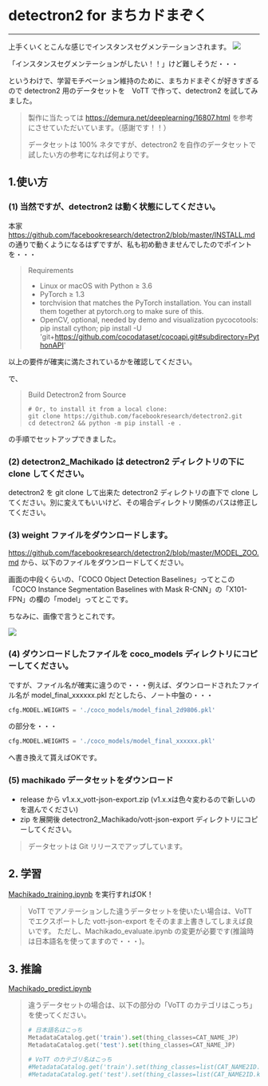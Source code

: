 # detectron2 for まちカドまぞく
---

上手くいくとこんな感じでインスタンスセグメンテーションされます。
<img src=https://user-images.githubusercontent.com/33882378/79189949-02f72b80-7e5e-11ea-81e4-cdc58a3d33c9.jpg>

「インスタンスセグメンテーションがしたい！！」けど難しそうだ・・・

というわけで、学習モチベーション維持のために、まちカドまぞくが好きすぎるので detectron2 用のデータセットを　VoTT で作って、detectron2 を試してみました。

> 製作に当たっては https://demura.net/deeplearning/16807.html を参考にさせていただいています。（感謝です！！）
>
> データセットは 100% ネタですが、detectron2 を自作のデータセットで試したい方の参考になれば何よりです。

## 1.使い方

### (1) 当然ですが、detectron2 は動く状態にしてください。
本家 https://github.com/facebookresearch/detectron2/blob/master/INSTALL.md の通りで動くようになるはずですが、私も初め動きませんでしたのでポイントを・・・

> Requirements
>
>    * Linux or macOS with Python ≥ 3.6
>    * PyTorch ≥ 1.3
>    * torchvision that matches the PyTorch installation. You can install them together at pytorch.org to make sure of this.
>    * OpenCV, optional, needed by demo and visualization pycocotools: pip install cython; pip install -U 'git+https://github.com/cocodataset/cocoapi.git#subdirectory=PythonAPI'

以上の要件が確実に満たされているかを確認してください。

で、

> Build Detectron2 from Source
> 
> ```
> # Or, to install it from a local clone:
> git clone https://github.com/facebookresearch/detectron2.git
> cd detectron2 && python -m pip install -e .
> ```

の手順でセットアップできました。

### (2) detectron2_Machikado は detectron2 ディレクトリの下に clone してください。
detectron2 を git clone して出来た detectron2 ディレクトリの直下で clone してください。別に変えてもいいけど、その場合ディレクトリ関係のパスは修正してください。

### (3) weight ファイルをダウンロードします。

https://github.com/facebookresearch/detectron2/blob/master/MODEL_ZOO.md から、以下のファイルをダウンロードしてください。

画面の中段くらいの、「COCO Object Detection Baselines」ってとこの「COCO Instance Segmentation Baselines with Mask R-CNN」の「X101-FPN」の欄の「model」ってとこです。

ちなみに、画像で言うとこれです。
 
<img src=https://user-images.githubusercontent.com/33882378/79058377-3a23dc00-7ca8-11ea-9622-a8e4c8ea53f8.jpg>

### (4) ダウンロードしたファイルを coco_models ディレクトリにコピーしてください。

ですが、ファイル名が確実に違うので・・・例えば、ダウンロードされたファイル名が model_final_xxxxxx.pkl だとしたら、ノート中盤の・・・

```python
cfg.MODEL.WEIGHTS = './coco_models/model_final_2d9806.pkl'
```

の部分を・・・

```python
cfg.MODEL.WEIGHTS = './coco_models/model_final_xxxxxx.pkl'
```

へ書き換えて貰えばOKです。

### (5) machikado データセットをダウンロード

* release から v1.x.x_vott-json-export.zip (v1.x.xは色々変わるので新しいのを選んでください)
* zip を展開後 detectron2_Machikado/vott-json-export ディレクトリにコピーしてください。

> データセットは Git リリースでアップしています。

## 2. 学習

[Machikado_training.ipynb](https://github.com/nTAKAn/detectron2_Machikado/blob/master/Machikado_training.ipynb) を実行すればOK！

> VoTT でアノテーションした違うデータセットを使いたい場合は、VoTT でエクスポートした vott-json-export をそのまま上書きしてしまえば良いです。
> ただし、Machikado_evaluate.ipynb の変更が必要です(推論時は日本語名を使ってますので・・・)。

## 3. 推論

[Machikado_predict.ipynb](https://github.com/nTAKAn/detectron2_Machikado/blob/master/Machikado_predict.ipynb)

> 違うデータセットの場合は、以下の部分の「VoTT のカテゴリはこっち」を使ってください。
> 
> ```python
> # 日本語名はこっち
> MetadataCatalog.get('train').set(thing_classes=CAT_NAME_JP)
> MetadataCatalog.get('test').set(thing_classes=CAT_NAME_JP)
> 
> # VoTT のカテゴリ名はこっち
> #MetadataCatalog.get('train').set(thing_classes=list(CAT_NAME2ID.keys()))
> #MetadataCatalog.get('test').set(thing_classes=list(CAT_NAME2ID.keys()))
> ```
